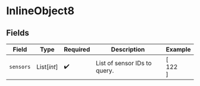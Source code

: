 # InlineObject8


## Fields

| Field                        | Type                         | Required                     | Description                  | Example                      |
| ---------------------------- | ---------------------------- | ---------------------------- | ---------------------------- | ---------------------------- |
| `sensors`                    | List[*int*]                  | :heavy_check_mark:           | List of sensor IDs to query. | [<br/>122<br/>]              |
